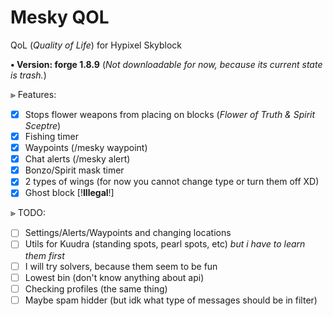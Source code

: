 # Mesky QOL
QoL (*Quality of Life*) for Hypixel Skyblock

**• Version: forge 1.8.9**
(*Not downloadable for now, because its current state is trash.*)

⪢ Features: 
- [x] Stops flower weapons from placing on blocks (*Flower of Truth & Spirit Sceptre*)
- [x] Fishing timer
- [x] Waypoints (/mesky waypoint)
- [x] Chat alerts (/mesky alert)
- [x] Bonzo/Spirit mask timer
- [x] 2 types of wings (for now you cannot change type or turn them off XD)
- [x] Ghost block [!**Illegal**!]

⪢ TODO:
  - [ ] Settings/Alerts/Waypoints and changing locations
  - [ ] Utils for Kuudra (standing spots, pearl spots, etc) *but i have to learn them first*
  - [ ] I will try solvers, because them seem to be fun
  - [ ] Lowest bin (don't know anything about api)
  - [ ] Checking profiles (the same thing)
  - [ ] Maybe spam hidder (but idk what type of messages should be in filter)

<!-- Unity + C# was easier than this, there's almost no documentation about forge 1.8.9 --!>
